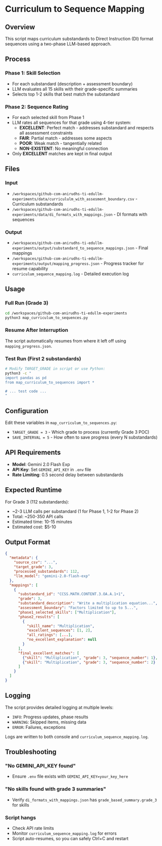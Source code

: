 # Curriculum to Sequence Mapping

## Overview

This script maps curriculum substandards to Direct Instruction (DI) format sequences using a two-phase LLM-based approach.

## Process

### Phase 1: Skill Selection
- For each substandard (description + assessment boundary)
- LLM evaluates all 15 skills with their grade-specific summaries
- Selects top 1-2 skills that best match the substandard

### Phase 2: Sequence Rating
- For each selected skill from Phase 1
- LLM rates all sequences for that grade using 4-tier system:
  - **EXCELLENT**: Perfect match - addresses substandard and respects all assessment constraints
  - **FAIR**: Partial match - addresses some aspects
  - **POOR**: Weak match - tangentially related
  - **NON-EXISTENT**: No meaningful connection
- Only **EXCELLENT** matches are kept in final output

## Files

### Input
- `/workspaces/github-com-anirudhs-ti-edullm-experiments/data/curricululm_with_assesment_boundary.csv` - Curriculum substandards
- `/workspaces/github-com-anirudhs-ti-edullm-experiments/data/di_formats_with_mappings.json` - DI formats with sequences

### Output
- `/workspaces/github-com-anirudhs-ti-edullm-experiments/output/substandard_to_sequence_mappings.json` - Final mappings
- `/workspaces/github-com-anirudhs-ti-edullm-experiments/output/mapping_progress.json` - Progress tracker for resume capability
- `curriculum_sequence_mapping.log` - Detailed execution log

## Usage

### Full Run (Grade 3)
```bash
cd /workspaces/github-com-anirudhs-ti-edullm-experiments
python3 map_curriculum_to_sequences.py
```

### Resume After Interruption
The script automatically resumes from where it left off using `mapping_progress.json`.

### Test Run (First 2 substandards)
```bash
# Modify TARGET_GRADE in script or use Python:
python3 -c "
import pandas as pd
from map_curriculum_to_sequences import *

# ... test code ...
"
```

## Configuration

Edit these variables in `map_curriculum_to_sequences.py`:
- `TARGET_GRADE = 3` - Which grade to process (currently Grade 3 POC)
- `SAVE_INTERVAL = 5` - How often to save progress (every N substandards)

## API Requirements

- **Model**: Gemini 2.0 Flash Exp
- **API Key**: Set `GEMINI_API_KEY` in `.env` file
- **Rate Limiting**: 0.5 second delay between substandards

## Expected Runtime

For Grade 3 (112 substandards):
- ~2-3 LLM calls per substandard (1 for Phase 1, 1-2 for Phase 2)
- Total: ~250-350 API calls
- Estimated time: 10-15 minutes
- Estimated cost: $5-10

## Output Format

```json
{
  "metadata": {
    "source_csv": "...",
    "target_grade": 3,
    "processed_substandards": 112,
    "llm_model": "gemini-2.0-flash-exp"
  },
  "mappings": [
    {
      "substandard_id": "CCSS.MATH.CONTENT.3.OA.A.1+1",
      "grade": 3,
      "substandard_description": "Write a multiplication equation...",
      "assessment_boundary": "Factors limited to up to 5...",
      "phase1_selected_skills": ["Multiplication"],
      "phase2_results": [
        {
          "skill_name": "Multiplication",
          "excellent_sequences": [1, 2],
          "all_ratings": [...],
          "no_excellent_explanation": null
        }
      ],
      "final_excellent_matches": [
        {"skill": "Multiplication", "grade": 3, "sequence_number": 1},
        {"skill": "Multiplication", "grade": 3, "sequence_number": 2}
      ]
    }
  ]
}
```

## Logging

The script provides detailed logging at multiple levels:
- `INFO`: Progress updates, phase results
- `WARNING`: Skipped items, missing data
- `ERROR`: Failures, exceptions

Logs are written to both console and `curriculum_sequence_mapping.log`.

## Troubleshooting

### "No GEMINI_API_KEY found"
- Ensure `.env` file exists with `GEMINI_API_KEY=your_key_here`

### "No skills found with grade 3 summaries"
- Verify `di_formats_with_mappings.json` has `grade_based_summary.grade_3` for skills

### Script hangs
- Check API rate limits
- Monitor `curriculum_sequence_mapping.log` for errors
- Script auto-resumes, so you can safely Ctrl+C and restart

